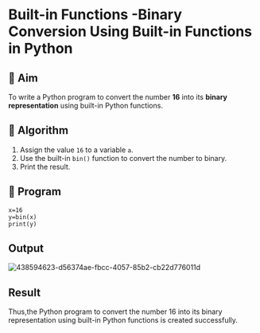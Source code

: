 # Built-in Functions -Binary Conversion Using Built-in Functions in Python

## 🎯 Aim
To write a Python program to convert the number **16** into its **binary representation** using built-in Python functions.

## 🧠 Algorithm
1. Assign the value `16` to a variable `a`.
2. Use the built-in `bin()` function to convert the number to binary.
3. Print the result.

## 🧾 Program
```
x=16
y=bin(x)
print(y)
```
## Output
![438594623-d56374ae-fbcc-4057-85b2-cb22d776011d](https://github.com/user-attachments/assets/9d0fcabc-aa05-44a7-b7bd-9ee912da584f)

## Result
Thus,the Python program to convert the number 16 into its binary representation using built-in Python functions is created successfully.
